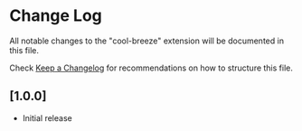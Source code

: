 # Change Log

All notable changes to the "cool-breeze" extension will be documented in this file.

Check [Keep a Changelog](http://keepachangelog.com/) for recommendations on how to structure this file.

## [1.0.0]

- Initial release
